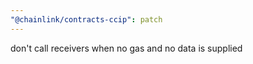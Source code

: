 ```yaml
---
"@chainlink/contracts-ccip": patch
---
```


don't call receivers when no gas and no data is supplied

